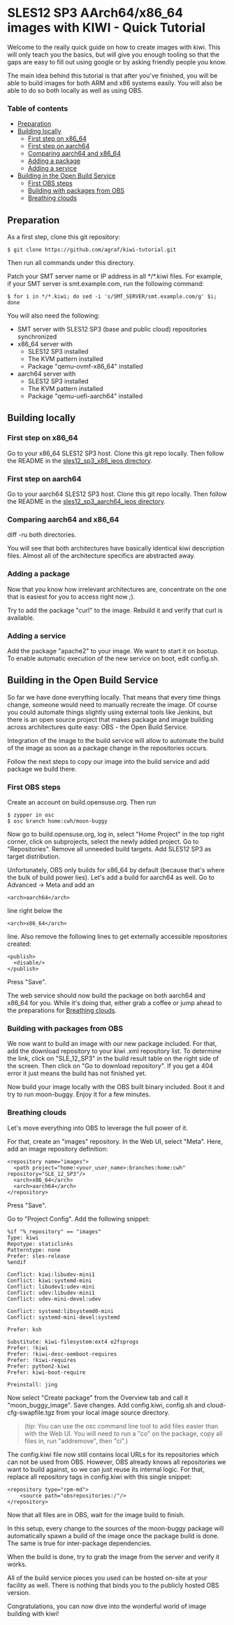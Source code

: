 # SLES12 SP3 AArch64/x86_64 images with KIWI - Quick Tutorial

Welcome to the really quick guide on how to create images with kiwi. This will
only teach you the basics, but will give you enough tooling so that the gaps are
easy to fill out using google or by asking friendly people you know.

The main idea behind this tutorial is that after you've finished, you will be
able to build images for both ARM and x86 systems easily. You will also be able
to do so both locally as well as using OBS.

###  Table of contents

   * [Preparation](#preparation)
   * [Building locally](#building-locally)
      * [First step on x86_64](#first-step-on-x86_64)
      * [First step on aarch64](#first-step-on-aarch64)
      * [Comparing aarch64 and x86_64](#comparing-aarch64-and-x86_64)
      * [Adding a package](#adding-a-package)
      * [Adding a service](#adding-a-service)
   * [Building in the Open Build Service](#building-in-the-open-build-service)
      * [First OBS steps](#first-obs-steps)
      * [Building with packages from OBS](#building-with-packages-from-obs)
      * [Breathing clouds](#breathing-clouds)

## Preparation

As a first step, clone this git repository:

    $ git clone https://github.com/agraf/kiwi-tutorial.git

Then run all commands under this directory.

Patch your SMT server name or IP address in all \*/\*.kiwi files. For example,
if your SMT server is smt.example.com, run the following command:

    $ for i in */*.kiwi; do sed -i 's/SMT_SERVER/smt.example.com/g' $i; done

You will also need the following:

  * SMT server with SLES12 SP3 (base and public cloud) repositories synchronized
  * x86_64 server with
    * SLES12 SP3 installed
    * The KVM pattern installed
    * Package "qemu-ovmf-x86_64" installed
  * aarch64 server with
    * SLES12 SP3 installed
    * The KVM pattern installed
    * Package "qemu-uefi-aarch64" installed

## Building locally

### First step on x86_64

Go to your x86_64 SLES12 SP3 host. Clone this git repo locally. Then follow
the README in the [sles12_sp3_x86_jeos directory](sles12_sp3_x86_jeos).

### First step on aarch64

Go to your aarch64 SLES12 SP3 host. Clone this git repo locally. Then follow
the README in the [sles12_sp3_aarch64_jeos directory](sles12_sp3_aarch64_jeos).

### Comparing aarch64 and x86_64

diff -ru both directories.

You will see that both architectures have basically identical kiwi description
files. Almost all of the architecture specifics are abstracted away.

### Adding a package

Now that you know how irrelevant architectures are, concentrate on the one
that is easiest for you to access right now ;).

Try to add the package "curl" to the image. Rebuild it and verify that curl is
available.

### Adding a service

Add the package "apache2" to your image. We want to start it on bootup. To
enable automatic execution of the new service on boot, edit config.sh.

## Building in the Open Build Service

So far we have done everything locally. That means that every time things
change, someone would need to manually recreate the image. Of course you
could automate things slightly using external tools like Jenkins, but there
is an open source project that makes package and image building across
architectures quite easy: OBS - the Open Build Service.

Integration of the image to the build service will allow to automate the
build of the image as soon as a package change in the repositories occurs.

Follow the next steps to copy our image into the build service and add
package we build there.

### First OBS steps

Create an account on build.opensuse.org. Then run

    $ zypper in osc
    $ osc branch home:cwh/moon-buggy

Now go to build.opensuse.org, log in, select "Home Project" in the top right
corner, click on subprojects, select the newly added project. Go to
"Repositories". Remove all unneeded build targets.  Add SLES12 SP3 as target
distribution.

Unfortunately, OBS only builds for x86_64 by default (because that's where the
bulk of build power lies). Let's add a build for aarch64 as well. Go to
Advanced -> Meta and add an

    <arch>aarch64</arch>

line right below the

    <arch>x86_64</arch>

line. Also remove the following lines to get externally accessible repositories
created:

    <publish>
      <disable/>
    </publish>

Press "Save".

The web service should now build the package on both aarch64 and x86_64 for
you. While it's doing that, either grab a coffee or jump ahead to the
preparations for [Breathing clouds](#breathing-clouds).

### Building with packages from OBS

We now want to build an image with our new package included. For that, add the
download repository to your kiwi .xml repository list. To determine the link,
click on "SLE_12_SP3" in the build result table on the right side of the screen.
Then click on "Go to download repository". If you get a 404 error it just means
the build has not finished yet.

Now build your image locally with the OBS built binary included. Boot it and try
to run moon-buggy. Enjoy it for a few minutes.

### Breathing clouds

Let's move everything into OBS to leverage the full power of it.

For that, create an "images" repository. In the Web UI, select "Meta". Here,
add an image repository definition:

    <repository name="images">
      <path project="home:<your_user_name>:branches:home:cwh" repository="SLE_12_SP3"/>
      <arch>x86_64</arch>
      <arch>aarch64</arch>
    </repository>

Press "Save".

Go to "Project Config". Add the following snippet:

    %if "%_repository" == "images"
    Type: kiwi
    Repotype: staticlinks
    Patterntype: none
    Prefer: sles-release
    %endif

    Conflict: kiwi:libudev-mini1
    Conflict: kiwi:systemd-mini
    Conflict: libudev1:udev-mini
    Conflict: udev:libudev-mini1
    Conflict: udev-mini-devel:udev

    Conflict: systemd:libsystemd0-mini
    Conflict: systemd-mini-devel:systemd

    Prefer: ksh

    Substitute: kiwi-filesystem:ext4 e2fsprogs
    Prefer: !kiwi
    Prefer: !kiwi-desc-oemboot-requires
    Prefer: !kiwi-requires
    Prefer: python2-kiwi
    Prefer: kiwi-boot-require

    Preinstall: jing 

Now select "Create package" from the Overview tab and call it
"moon_buggy_image". Save changes. Add config.kiwi, config.sh and
cloud-cfg-swapfile.tgz from your local image source directory.

> (tip: You can use the osc command line tool to add files easier than with the
> Web UI. You will need to run a "co" on the package, copy all files in, run
> "addremove", then "ci".)

The config.kiwi file now still contains local URLs for its repositories
which can not be used from OBS. However, OBS already knows all repositories
we want to build against, so we can just reuse its internal logic. For that,
replace all repository tags in config.kiwi with this single snippet:

    <repository type="rpm-md">
        <source path="obsrepositories:/"/>
    </repository>

Now that all files are in OBS, wait for the image build to finish.

In this setup, every change to the sources of the moon-buggy package will
automatically spawn a build of the image once the package build is done. The
same is true for inter-package dependencies.

When the build is done, try to grab the image from the server and verify it
works.

All of the build service pieces you used can be hosted on-site at your facility
as well. There is nothing that binds you to the publicly hosted OBS version.

Congratulations, you can now dive into the wonderful world of image building
with kiwi!
